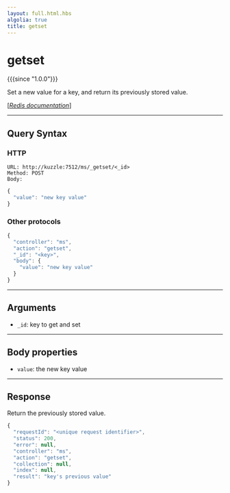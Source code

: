```yaml
---
layout: full.html.hbs
algolia: true
title: getset
---
```


# getset

{{{since "1.0.0"}}}

Set a new value for a key, and return its previously stored value.

[[_Redis documentation_]](https://redis.io/commands/getset)

---

## Query Syntax

### HTTP

```http
URL: http://kuzzle:7512/ms/_getset/<_id>
Method: POST  
Body:
```

```js
{
  "value": "new key value"
}
```

### Other protocols


```js
{
  "controller": "ms",
  "action": "getset",
  "_id": "<key>",
  "body": {
    "value": "new key value"
  }
}
```

---

## Arguments

* `_id`: key to get and set

---

## Body properties

* `value`: the new key value

---

## Response

Return the previously stored value.

```javascript
{
  "requestId": "<unique request identifier>",
  "status": 200,
  "error": null,
  "controller": "ms",
  "action": "getset",
  "collection": null,
  "index": null,
  "result": "key's previous value"
}
```
